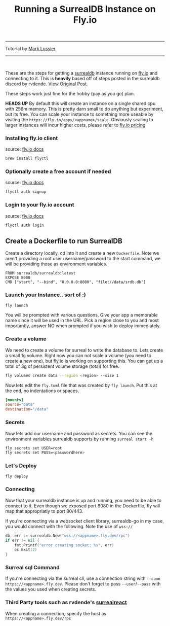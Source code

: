 <br>
    <h1 align="center">Running a SurrealDB Instance on Fly.io</h1>
<br>

---

<p>
    Tutorial by <a href="https://github.com/intabulas" target="_blank">Mark Lussier</a>
</p>

---

<br>

These are the steps for getting a [surrealdb](https://surrealdb.com/) instance running on [fly.io](https://fly.io/) and connecting to it. This is **heavily** based off of steps posted in the surrealdb discord by rvdende. [View Original Post](https://discord.com/channels/902568124350599239/1022387563627028511/1022928762947514449).

These steps work just fine for the hobby (pay as you go) plan.

**HEADS UP** By default this will create an instance on a single shared cpu with 256m memory. This is pretty darn small to do anything but experiment, but its free. You can scale your instance to something more useable by visiting the `https://fly.io/apps/<appname>/scale`. Obviously scaling to larger instances will incur higher costs, please refer to [fly.io pricing](https://fly.io/docs/about/pricing/)

### Installing fly.io client

source: [fly.io docs](https://fly.io/docs/hands-on/install-flyctl/)

```bash
brew install flyctl
```

### Optionally create a free account if needed

source: [fly.io docs](https://fly.io/docs/hands-on/sign-up/)

```bash
flyctl auth signup
```

### Login to your fly.io account

source: [fly.io docs](https://fly.io/docs/hands-on/sign-in/)

```bash
flyctl auth login
```

## Create a Dockerfile to run SurrealDB

Create a directory locally, cd into it and create a new `Dockerfile`. Note we aren't providing a root user username/password to the start command, we will be providing those as environment variables.

```docker
FROM surrealdb/surrealdb:latest
EXPOSE 8080
CMD ["start", "--bind", "0.0.0.0:8080", "file://data/srdb.db"]
```

### Launch your Instance.. sort of :)

```sh
fly launch
```

You will be prompted with various questions. Give your app a memorable name since it will be used in the URL. Pick a region close to you and most importantly, answer NO when prompted if you wish to deploy immediately.

### Create a volume

We need to create a volume for surreal to write the database to. Lets create a small 1g volume. Right now you can not scale a volume (you need to create a new one), but fly.io is working on supporting this. You can get up a total of 3g of persistent volume storage (total) for free.

```bash
fly volumes create data --region <region> --size 1
```

Now lets edit the `fly.toml` file that was created by `fly launch`. Put this at the end, no indentations or spaces.

```toml
[mounts]
source="data"
destination="/data"
```

### Secrets

Now lets add our username and password as secrets. You can see the environment variables surrealdb supports by running `surreal start -h`

```bash
fly secrets set USER=root
fly secrets set PASS=<passwordhere>
```

### Let's Deploy

```bash
fly deploy
```

### Connecting

Now that your surrealdb instance is up and running, you need to be able to connect to it. Even though we exposed port 8080 in the Dockerfile, fly will map that appropriatly to port 80/443.

If you're connecting via a websocket client library, surrealdb-go in my case, you would connect with the following. Note the use of `wss://`

```go
db, err := surrealdb.New("wss://<appname>.fly.dev/rpc")
if err != nil {
	fmt.Printf("error creating socket: %s", err)
	os.Exit(2)
}
```

### Surreal sql Command

If you're connecting via the surreal cli, use a connection string with `--conn https://<appname>.fly.dev`. Please don't forget to pass `--user`/`--pass` with the values you used when creating secrets.

### Third Party tools such as rvdende's [surrealreact](https://surrealreact.fly.dev/)

When creating a connection, specify the host as `https://<appname>.fly.dev/rpc`

